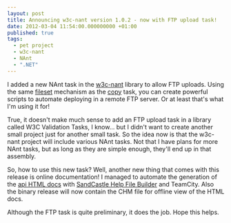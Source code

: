 ```yaml
---
layout: post
title: Announcing w3c-nant version 1.0.2 - now with FTP upload task!
date: 2012-03-04 11:54:00.000000000 +01:00
published: true
tags:
  - pet project
  - w3c-nant
  - NAnt
  - ".NET"
---
```


I added a new NAnt task in the
<a href="https://sourceforge.net/projects/w3c-nant/" target="_blank">w3c-nant</a>
library to allow FTP uploads. Using the same
<a href="http://nant.sourceforge.net/release/0.91/help/types/fileset.html" target="_blank">fileset</a>
mechanism as the
<a href="http://nant.sourceforge.net/release/0.91/help/tasks/copy.html" target="_blank">copy</a>
task, you can create powerful scripts to automate deploying in a remote FTP
server. Or at least that's what I'm using it for!

True, it doesn't make much sense to add an FTP upload task in a library called
W3C Validation Tasks, I know... but I didn't want to create another small
project just for another small task. So the idea now is that the w3c-nant
project will include various NAnt tasks. Not that I have plans for more NAnt
tasks, but as long as they are simple enough, they'll end up in that assembly.

So, how to use this new task? Well, another new thing that comes with this
release is online documentation! I managed to automate the generation of the
<a href="http://w3c-nant.sourceforge.net/api/" target="_blank">api HTML docs</a>
with <a href="http://shfb.codeplex.com/" target="_blank">SandCastle Help File
Builder</a> and TeamCity. Also the binary release will now contain the CHM file
for offline view of the HTML docs.

Although the FTP task is quite preliminary, it does the job. Hope this helps.
